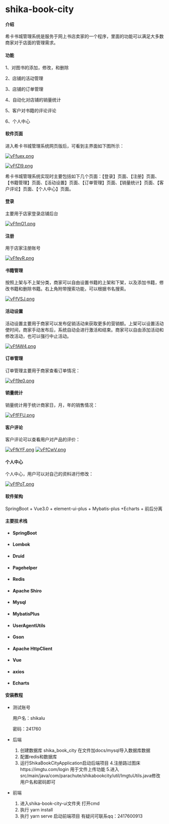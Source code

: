 # shika-book-city

#### 介绍

希卡书城管理系统是服务于网上书店卖家的一个程序，里面的功能可以满足大多数商家对于店面的管理需求。

#### 功能

1、对图书的添加，修改，和删除  

2、店铺的活动管理  

3、店铺的订单管理  

4、自动化对店铺的销量统计  

5、客户对书籍的评论评论  

6、个人中心  

#### 软件页面

   进入希卡书城管理系统网页版后，可看到主界面如下图所示：

[![vFfuex.png](https://s1.ax1x.com/2022/07/31/vFfuex.png)](https://imgtu.com/i/vFfuex)

[![vFfZl9.png](https://s1.ax1x.com/2022/07/31/vFfZl9.png)](https://imgtu.com/i/vFfZl9)

希卡书城管理系统实现时主要包括如下几个页面：【登录】页面、【注册】页面、【书籍管理】页面、【活动设置】页面、【订单管理】页面、【销量统计】页面、【客户评论】页面、【个人中心】页面。

#### 登录

主要用于店家登录店铺后台

[![vFfmO1.png](https://s1.ax1x.com/2022/07/31/vFfmO1.png)](https://imgtu.com/i/vFfmO1)

#### 注册

用于店家注册账号

[![vFfeyR.png](https://s1.ax1x.com/2022/07/31/vFfeyR.png)](https://imgtu.com/i/vFfeyR)

#### 书籍管理

按照上架与不上架分类，商家可以自由设置书籍的上架和下架，以及添加书籍，修改书籍和删除书籍。右上角附带搜索功能，可以根据书名搜索。

[![vFfVSJ.png](https://s1.ax1x.com/2022/07/31/vFfVSJ.png)](https://imgtu.com/i/vFfVSJ)

  

####  活动设置

活动设置主要用于商家可以发布促销活动来获取更多的营销额。上架可以设置活动使时间，商家手动发布后，系统自动会进行激活和结束。商家可以自由添加活动和修改活动，也可以强行中止活动。

[![vFfAW4.png](https://s1.ax1x.com/2022/07/31/vFfAW4.png)](https://imgtu.com/i/vFfAW4)


####  订单管理

订单管理主要用于商家查看订单情况：

 

[![vFf9e0.png](https://s1.ax1x.com/2022/07/31/vFf9e0.png)](https://imgtu.com/i/vFf9e0)

#### 销量统计

销量统计用于统计商家日，月，年的销售情况：

[![vFfFFU.png](https://s1.ax1x.com/2022/07/31/vFfFFU.png)](https://imgtu.com/i/vFfFFU)

 

#### 客户评论

客户评论可以查看用户对产品的评价：

[![vFfkYF.png](https://s1.ax1x.com/2022/07/31/vFfkYF.png)](https://imgtu.com/i/vFfkYF)
[![vFfCwV.png](https://s1.ax1x.com/2022/07/31/vFfCwV.png)](https://imgtu.com/i/vFfCwV)

 

#### 个人中心

个人中心，用户可以对自己的资料进行修改：

[![vFfPoT.png](https://s1.ax1x.com/2022/07/31/vFfPoT.png)](https://imgtu.com/i/vFfPoT)

 

#### 软件架构

SpringBoot + Vue3.0 + element-ui-plus + Mybatis-plus +Echarts + 前后分离



#### 主要技术栈

- #### SpringBoot

- #### Lombok

- #### Druid

- #### Pagehelper

- #### Redis

- #### Apache Shiro

- #### Mysql

- #### MybatisPlus

- #### UserAgentUtils

- #### Gson

- #### Apache HttpClient

- #### Vue

- #### axios

- **Echarts**

#### 安装教程

- 测试账号

  用户名：shikalu

  密码：241760

- 后端

  1. 创建数据库 shika_book_city 在文件加docs/mysql导入数据库数据
  2. 配置redis和数据库
  3. 运行ShikaBookCityApplication启动后端项目
  4.注册路过图床https://imgtu.com/login 用于文件上传功能
  5.进入src/main/java/com/parachute/shikabookcity/util/ImgtuUtils.java修改用户名和密码即可
- 前端

  1. 进入shika-book-city-ui文件夹 打开cmd 
  2. 执行 yarn install
  3. 执行 yarn serve 启动前端项目
    有疑问可联系qq：2417600913